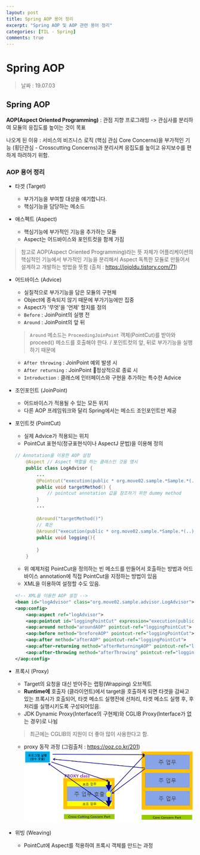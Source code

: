 ```yaml
---
layout: post
title: Spring AOP 용어 정리
excerpt: "Spring AOP 및 AOP 관련 용어 정리"
categories: [TIL - Spring]
comments: true
---
```


Spring AOP
=========

> 날짜 : 19.07.03


## Spring AOP

**AOP(Aspect Oriented Programming)** : 관점 지향 프로그래밍
-> 관심사를 분리하여 모듈의 응집도를 높이는 것이 목표

나오게 된 이유 : 서비스의 비즈니스 로직 (핵심 관심 Core Concerns)을 부가적인 기능 (횡단관심 - Crosscutting Concerns)과 분리시켜 응집도를 높이고 유지보수를 편하게 하려하기 위함.

### AOP 용어 정리
- 타겟 (Target) 
    - 부가기능을 부여할 대상을 얘기합니다. 
    - 핵심기능을 담당하는 메소드

- 애스펙트 (Aspect) 
    - 핵심기능에 부가적인 기능을 추가하는 모듈
    - Aspect는 어드바이스와 포인트컷을 함께 가짐

> 참고로 AOP(Aspect Oriented Programming)라는 뜻 자체가 어플리케이션의 핵심적인 기능에서 부가적인 기능을 분리해서 Aspect 독특한 모듈로 만들어서 설계하고 개발하는 방법을 뜻함 (출처 : https://jojoldu.tistory.com/71)

- 어드바이스 (Advice) 
    - 실질적으로 부가기능을 담은 모듈의 구현체
    - Object에 종속되지 않기 때문에 부가기능에만 집중
    - Aspect가 '무엇'을 '언제' 할지를 정의
    - `Before` : JoinPoint의 실행 전
    - `Around` : JoinPoint의 앞 뒤
    > `Around` 메소드는 `ProceedingJoinPoint` 객체(PointCut)를 받아와 proceed() 메소드를 호출해야 한다. / 포인트컷의 앞, 뒤로 부가기능을 실행하기 때문에 
    - `After throwing` : JoinPoint 예외 발생 시
    - `After returning` : JoinPoint 정상적으로 종료 시
    - `Introduction` : 클래스에 인터페이스와 구현을 추가하는 특수한 Advice

- 조인포인트 (JoinPoint) 
    - 어드바이스가 적용될 수 있는 모든 위치
    - 다른 AOP 프레임워크와 달리 Spring에서는 메소드 조인포인트만 제공

- 포인트컷 (PointCut) 
    - 실제 Advice가 적용되는 위치
    - PointCut 표현식(정규표현식이나 AspectJ 문법)을 이용해 정의
    ```java
    // Annotation을 이용한 AOP 설정
        @Aspect // Aspect 역할을 하는 클래스인 것을 명시
        public class LogAdvisor {
            ...
            @Pointcut("execution(public * org.move02.sample.*Sample.*(..))") // 
            public void targetMethod() {
                // pointcut annotation 값을 참조하기 위한 dummy method
            }
            ...

            @Around("targetMethod()")
            // 혹은
            @Around("execution(public * org.move02.sample.*Sample.*(..))")
            public void logging(){

            }
        }
    ```
    - 위 예제처럼 PointCut을 정의하는 빈 메소드를 만들어서 호출하는 방법과 어드바이스 annotation에 직접 PointCut을 지정하는 방법이 있음
    - XML을 이용하여 설정할 수도 있음.
    ```xml
    <!-- XML을 이용한 AOP 설정 -->
    <bean id="logAdvisor" class="org.move02.sample.advisor.LogAdvisor">
    <aop:config>
        <aop:aspect ref="logAdvisor">
        <aop:pointcut id="loggingPointCut" expression="execution(public * org.move02.sample.*Sample.*(..))">
        <aop:around method="aroundAOP" pointcut-ref="loggingPointCut">
        <aop:before method="breforeAOP" pointcut-ref="loggingPointCut">
        <aop:after method="afterAOP" pointcut-ref="loggingPointCut">
        <aop:after-returning method="afterReturningAOP" pointcut-ref="loggingPointCut" returning="retValue">
        <aop:after-throwing method="afterThrowing" pointcut-ref="loggingPointCut" throwing="ex">
    </aop:config>
    ```

- 프록시 (Proxy) 
    - Target의 요청을 대신 받아주는 랩핑(Wrapping) 오브젝트
    - **Runtime에** 호출자 (클라이언트)에서 target을 호출하게 되면 타겟을 감싸고 있는 프록시가 호출되어, 타겟 메소드 실행전에 선처리, 타겟 메소드 실행 후, 후처리를 실행시키도록 구성되어있음.
    - JDK Dynamic Proxy(Interface의 구현체)와 CGLIB Proxy(Interface가 없는 경우)로 나뉨
    > 최근에는 CGLIB의 지원이 더 좋아 많이 사용한다고 함.
    
    - proxy 동작 과정 (그림출처 : https://ooz.co.kr/201)
    ![](/img/aop_proxy.png)

- 위빙 (Weaving)
    - PointCut에 Aspect를 적용하여 프록시 객체를 만드는 과정

